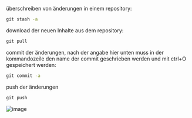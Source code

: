 überschreiben von änderungen in einem repository:
```bat
git stash -a
``` 
download der neuen Inhalte aus dem repository:
```bat
git pull
``` 
commit der änderungen, nach der angabe hier unten muss in der kommandozeile den name der commit geschrieben werden und mit ctrl+O gespeichert werden:
```bat
git commit -a
``` 
push der änderungen
```bat
git push
``` 
![image](https://github.com/kuateric/tecscripts/assets/22998049/c79877db-7a51-4a6f-beb0-e3481186cf7b)
